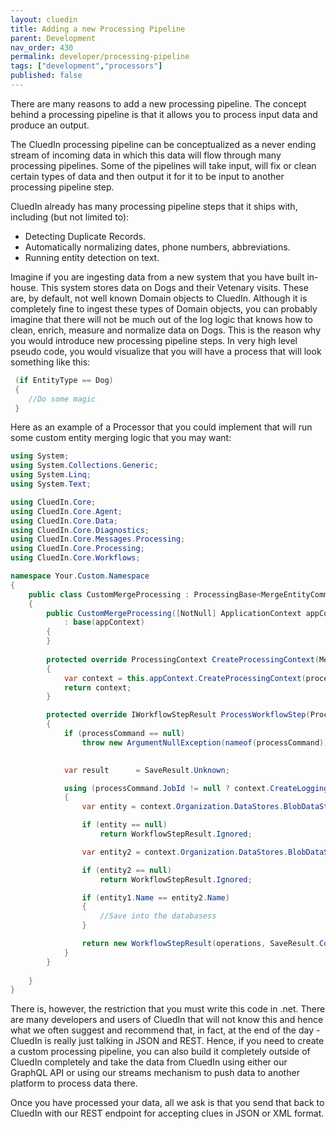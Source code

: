```yaml
---
layout: cluedin
title: Adding a new Processing Pipeline
parent: Development
nav_order: 430
permalink: developer/processing-pipeline
tags: ["development","processors"]
published: false
---
```


There are many reasons to add a new processing pipeline. The concept behind a processing pipeline is that it allows you to process input data and produce an output. 

The CluedIn processing pipeline can be conceptualized as a never ending stream of incoming data in which this data will flow through many processing pipelines. Some of the pipelines will take input, will fix or clean certain types of data and then output it for it to be input to another processing pipeline step. 

CluedIn already has many processing pipeline steps that it ships with, including (but not limited to):

 - Detecting Duplicate Records.
 - Automatically normalizing dates, phone numbers, abbreviations.
 - Running entity detection on text.

 Imagine if you are ingesting data from a new system that you have built in-house. This system stores data on Dogs and their Vetenary visits. These are, by default, not well known Domain objects to CluedIn. Although it is completely fine to ingest these types of Domain objects, you can probably imagine that there will not be much out of the log logic that knows how to clean, enrich, measure and normalize data on Dogs. This is the reason why you would introduce new processing pipeline steps. In very high level pseudo code, you would visualize that you will have a process that will look something like this:

```csharp
 (if EntityType == Dog)
 {
 	//Do some magic
 }
 ```

Here as an example of a Processor that you could implement that will run some custom entity merging logic that you may want:

```csharp
using System;
using System.Collections.Generic;
using System.Linq;
using System.Text;

using CluedIn.Core;
using CluedIn.Core.Agent;
using CluedIn.Core.Data;
using CluedIn.Core.Diagnostics;
using CluedIn.Core.Messages.Processing;
using CluedIn.Core.Processing;
using CluedIn.Core.Workflows;

namespace Your.Custom.Namespace
{
    public class CustomMergeProcessing : ProcessingBase<MergeEntityCommand>
    {      
        public CustomMergeProcessing([NotNull] ApplicationContext appContext)
            : base(appContext)
        {
        }
       
        protected override ProcessingContext CreateProcessingContext(MergeEntityCommand processCommand)
        {
            var context = this.appContext.CreateProcessingContext(processCommand).WithExecutionOption(ExecutionOptions.PreferMasterDataStore).WithExecutionOption(ExecutionOptions.Overwrite).WithExecutionOption(ExecutionOptions.Force);
            return context;
        }

        protected override IWorkflowStepResult ProcessWorkflowStep(ProcessingContext context, MergeEntityCommand processCommand)
        {
            if (processCommand == null)
                throw new ArgumentNullException(nameof(processCommand));

  
            var result      = SaveResult.Unknown;

            using (processCommand.JobId != null ? context.CreateLoggingScope(new { processCommand.JobId }) : (IDisposable)new DummyDisposable())
            {
                var entity = context.Organization.DataStores.BlobDataStore.GetById(context, processCommand.SourceId);

                if (entity == null)
                    return WorkflowStepResult.Ignored;        

                var entity2 = context.Organization.DataStores.BlobDataStore.GetById(context, processCommand.TargetId);

                if (entity2 == null)
                    return WorkflowStepResult.Ignored;            

                if (entity1.Name == entity2.Name)
                {
                	//Save into the databasess
                }

                return new WorkflowStepResult(operations, SaveResult.Complete);
            }
        }
        
    }
}
```

 There is, however, the restriction that you must write this code in .net. There are many developers and users of CluedIn that will not know this and hence what we often suggest and recommend that, in fact, at the end of the day - CluedIn is really just talking in JSON and REST. Hence, if you need to create a custom processing pipeline, you can also build it completely outside of CluedIn completely and take the data from CluedIn using either our GraphQL API or using our streams mechanism to push data to another platform to process data there. 

 Once you have processed your data, all we ask is that you send that back to CluedIn with our REST endpoint for accepting clues in JSON or XML format.